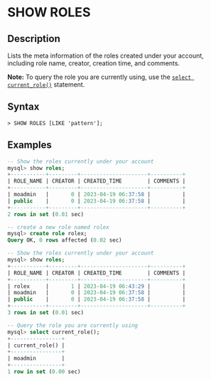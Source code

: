 # **SHOW ROLES**

## **Description**

Lists the meta information of the roles created under your account, including role name, creator, creation time, and comments.

__Note:__ To query the role you are currently using, use the [`select current_role()`](../../Functions-and-Operators/system-ops/current_role.md) statement.

## **Syntax**

```
> SHOW ROLES [LIKE 'pattern'];
```

## **Examples**

```sql
-- Show the roles currently under your account
mysql> show roles;
+-----------+---------+---------------------+----------+
| ROLE_NAME | CREATOR | CREATED_TIME        | COMMENTS |
+-----------+---------+---------------------+----------+
| moadmin   |       0 | 2023-04-19 06:37:58 |          |
| public    |       0 | 2023-04-19 06:37:58 |          |
+-----------+---------+---------------------+----------+
2 rows in set (0.01 sec)

-- create a new role named rolex
mysql> create role rolex;
Query OK, 0 rows affected (0.02 sec)

-- Show the roles currently under your account
mysql> show roles;
+-----------+---------+---------------------+----------+
| ROLE_NAME | CREATOR | CREATED_TIME        | COMMENTS |
+-----------+---------+---------------------+----------+
| rolex     |       1 | 2023-04-19 06:43:29 |          |
| moadmin   |       0 | 2023-04-19 06:37:58 |          |
| public    |       0 | 2023-04-19 06:37:58 |          |
+-----------+---------+---------------------+----------+
3 rows in set (0.01 sec)

-- Query the role you are currently using
mysql> select current_role();
+----------------+
| current_role() |
+----------------+
| moadmin        |
+----------------+
1 row in set (0.00 sec)
```
